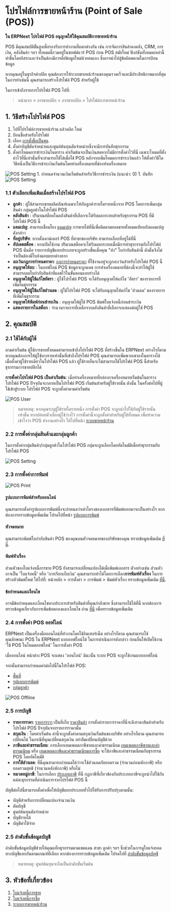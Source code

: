 <!-- add-breadcrumbs -->
# โปรไฟล์การขายหน้าร้าน (Point of Sale (POS))

**ใน ERPNext โปรไฟล์ POS อนุญาตให้ใช้คุณสมบัติการขายหน้าร้าน**

POS มีคุณสมบัติขั้นสูงเพื่อรองรับการทำงานที่แตกต่างกัน เช่น การจัดการสินค้าคงคลัง, CRM, การเงิน, คลังสินค้า ฯลฯ ทั้งหมดนี้รวมอยู่ในซอฟต์แวร์ POS ก่อน POS สมัยใหม่ ฟังก์ชันทั้งหมดเหล่านี้ทำขึ้นโดยอิสระและจำเป็นต้องมีการคีย์ข้อมูลใหม่ด้วยตนเอง ซึ่งอาจนำไปสู่ข้อผิดพลาดในการป้อนข้อมูล

หากคุณอยู่ในธุรกิจค้าปลีก คุณต้องการให้ระบบขายหน้าร้านของคุณรวดเร็วและมีประสิทธิภาพมากที่สุด ในการทำเช่นนี้ คุณสามารถสร้างโปรไฟล์ POS สำหรับผู้ใช้

ในการเข้าถึงรายการโปรไฟล์ POS ไปที่:

> หน้าแรก > การขายปลีก > การขายปลีก > โปรไฟล์การขายหน้าร้าน

## 1. วิธีสร้างโปรไฟล์ POS
1. ไปที่โปรไฟล์การขายหน้าร้าน แล้วคลิก ใหม่
1. ป้อนชื่อสำหรับโปรไฟล์
1. เลือก [การตั้งชื่อเป็นชุด](/docs/user/manual/th/setting-up/settings/naming-series).
1. ตั้งค่าบัญชีตัดจำหน่ายและศูนย์ต้นทุนตัดจำหน่ายซึ่งจะมีการบันทึกธุรกรรม
1. ตั้งค่าโหมดการชำระเงินในตาราง ค่าเริ่มต้นจะเป็นเงินสดหากไม่มีการตั้งค่าไว้ที่นี่ เฉพาะโหมดที่ตั้งค่าไว้ที่นี่เท่านั้นที่จะสามารถใช้ได้เมื่อใช้ POS หลังจากเพิ่มโหมดการชำระเงินแล้ว ให้ตั้งค่าวิธีใดวิธีหนึ่งเป็นวิธีการชำระเงินเริ่มต้นโดยทำเครื่องหมายที่ช่องทำเครื่องหมาย
 <img class="screenshot" alt="POS Setting" src="{{docs_base_url}}/assets/img/pos-setting/default_mop.png">
1. กำหนดจำนวนเงินเริ่มต้นสำหรับวิธีการชำระเงิน (แนะนำ: 0)
1. บันทึก
 <img class="screenshot" alt="POS Setting" src="{{docs_base_url}}/assets/img/pos-setting/pos_profile.png">

### 1.1 ตัวเลือกเพิ่มเติมเมื่อสร้างโปรไฟล์ POS

* **ลูกค้า** : ผู้ใช้สามารถขายผลิตภัณฑ์เฉพาะให้กับลูกค้ารายใดรายหนึ่งจาก POS โดยการเพิ่มกลุ่มสินค้า กลุ่มลูกค้าในโปรไฟล์ POS
* **คลังสินค้า** : ปริมาณสต็อคในคลังสินค้าที่เลือกจะได้รับผลกระทบสำหรับธุรกรรม POS ที่มีโปรไฟล์ POS นี้
* **แคมเปญ**: สามารถเชื่อมโยง [แคมเปญ](/docs/user/manual/th/CRM/campaign) การขายได้ที่นี่เพื่อติดตามยอดขายทั้งหมดเทียบกับแคมเปญดังกล่าว
* **ที่อยู่บริษัท**: หากตั้งเคาน์เตอร์ POS ที่สาขาของบริษัท สามารถเลือกที่อยู่ได้ที่นี่
* **อัปเดตสต็อค** : หากเปิดใช้งาน ปริมาณสต็อคจะได้รับผลกระทบเมื่อมีการทำธุรกรรมกับโปรไฟล์ POS นั่นคือ รายการบัญชีแยกประเภทจะถูกสร้างขึ้นเมื่อคุณ "ส่ง" ใบกำกับสินค้านี้ ดังนั้นจึงไม่จำเป็นต้องมีใบส่งมอบแยกต่างหาก
* **ละเว้นกฎการกำหนดราคา**: [กฎการกำหนดราคา](/docs/user/manual/th/accounts/pricing-rule) ที่ใช้งานอยู่จะถูกละเว้นสำหรับโปรไฟล์ POS นี้
* **อนุญาตให้ลบ** : ในออฟไลน์ POS ข้อมูลจะถูกแคช การทำเครื่องหมายที่ช่องนี้จะทำให้ผู้ใช้สามารถลบใบกำกับสินค้าที่แคชไว้ในขั้นตอนแบบร่างได้
* **อนุญาตให้ผู้ใช้แก้ไขอัตรา** : ผู้ใช้โปรไฟล์ POS จะได้รับอนุญาตให้แก้ไข 'อัตรา' ของรายการที่เพิ่มในธุรกรรม
* **อนุญาตให้ผู้ใช้แก้ไขส่วนลด** : ผู้ใช้โปรไฟล์ POS จะได้รับอนุญาตให้แก้ไข 'ส่วนลด' ของรายการที่เพิ่มในธุรกรรม
* **อนุญาตให้พิมพ์ก่อนชำระเงิน** : อนุญาตให้ผู้ใช้ POS พิมพ์ใบแจ้งหนี้ก่อนชำระเงิน
* **แสดงรายการในสต็อก** : จำนวนรายการที่เหลือจากคลังสินค้าที่เลือกจะแสดงต่อผู้ใช้ POS

## 2. คุณสมบัติ

### 2.1 ใช้ได้กับผู้ใช้
ตามค่าเริ่มต้น ผู้ใช้การขายทั้งหมดสามารถเข้าถึงโปรไฟล์ POS ที่สร้างขึ้นใน ERPNext อย่างไรก็ตาม หากคุณต้องการให้ผู้ใช้บางรายเท่านั้นที่เข้าถึงโปรไฟล์ POS คุณสามารถเพิ่มพวกเขาลงในตารางได้ เมื่อตั้งค่าผู้ใช้รายเดียวในโปรไฟล์ POS แล้ว ผู้ใช้รายอื่นจะไม่สามารถใช้โปรไฟล์ POS นี้สำหรับธุรกรรมการขายปลีกได้

**การตั้งค่าโปรไฟล์ POS เป็นค่าเริ่มต้น**: เมื่อทำเครื่องหมายที่กล่องกาเครื่องหมายเริ่มต้นในตาราง โปรไฟล์ POS ปัจจุบันจะกลายเป็นโปรไฟล์ POS เริ่มต้นสำหรับผู้ใช้รายนั้น ดังนั้น ในครั้งต่อไปที่ผู้ใช้เข้าสู่ระบบ โปรไฟล์ POS จะถูกตั้งค่าตามค่าเริ่มต้น

![POS User](/docs/assets/img/pos-setting/pos-profile-default.png)

> หมายเหตุ: หากคุณระบุผู้ใช้รายใดรายหนึ่ง การตั้งค่า POS จะถูกนำไปใช้กับผู้ใช้รายนั้นเท่านั้น หากปล่อยตัวเลือกผู้ใช้ว่างไว้ การตั้งค่านี้จะถูกตั้งค่าสำหรับผู้ใช้ทั้งหมด เพื่อทำความเข้าใจว่า POS ทำงานอย่างไร ให้ไปที่หน้า [ระบบขายหน้าร้าน](/docs/user/manual/th/accounts/point-of-sales)


### 2.2 การตั้งค่ากลุ่มสินค้าและกลุ่มลูกค้า
ในการตั้งค่ากลุ่มสินค้า/กลุ่มลูกค้าในโปรไฟล์ POS กลุ่มจะถูกเลือกโดยอัตโนมัติเมื่อทำธุรกรรมกับโปรไฟล์ POS

<img class="screenshot" alt="POS Setting" src="{{docs_base_url}}/assets/img/pos-setting/item_customer_group.png">

### 2.3 การตั้งค่าการพิมพ์

![POS Print](/docs/assets/img/pos-setting/pos-profile-print.png)

#### รูปแบบการพิมพ์สำหรับออนไลน์
คุณสามารถตั้งค่ารูปแบบการพิมพ์ซึ่งจะกำหนดว่าเค้าโครงของเอกสารที่พิมพ์ออกมาจะเป็นอย่างไร หากต้องการทราบข้อมูลเพิ่มเติม โปรดไปที่หน้า [รูปแบบการพิมพ์](/docs/user/manual/th/setting-up/print/print-format)

#### หัวจดหมาย
คุณสามารถพิมพ์ใบกำกับสินค้า POS ของคุณบนหัวจดหมายของบริษัทของคุณ ทราบข้อมูลเพิ่มเติม [ที่นี่](/docs/user/manual/th/setting-up/print/letter-head).

#### พิมพ์หัวเรื่อง
ส่วนหัวของใบแจ้งหนี้การขาย POS ยังสามารถเปลี่ยนแปลงได้เมื่อพิมพ์เอกสาร ตัวอย่างเช่น ส่วนหัวอาจเป็น 'ใบแจ้งหนี้' หรือ 'การเรียกเก็บเงิน' คุณสามารถทำได้โดยการเลือก**การพิมพ์หัวเรื่อง** ในการสร้างหัวพิมพ์ใหม่ ให้ไปที่: หน้าหลัก > การตั้งค่า > การพิมพ์ > พิมพ์หัวเรื่อง ทราบข้อมูลเพิ่มเติม [ที่นี่](/docs/user/manual/th/setting-up/print/print-headings).

#### ข้อกำหนดและเงื่อนไข
อาจมีข้อกำหนดและเงื่อนไขบางประการสำหรับสินค้าที่คุณกำลังขาย ซึ่งสามารถใช้ได้ที่นี่ หากต้องการทราบข้อมูลเกี่ยวกับการเพิ่มข้อตกลงและเงื่อนไข อ่าน [ที่นี่](/docs/user/manual/th/setting-up/print/terms-and-conditions) เพื่อทราบข้อมูลเพิ่มเติม

### 2.4 การตั้งค่า POS ออฟไลน์
ERPNext เป็นเครื่องมือออนไลน์ที่ทำงานโดยใช้อินเทอร์เน็ต อย่างไรก็ตาม คุณสามารถใช้คุณลักษณะ POS ใน ERPNext แบบออฟไลน์ได้ ในการดำเนินการดังกล่าว ก่อนอื่นให้เปิดใช้งาน 'ใช้ POS ในโหมดออฟไลน์' ในการตั้งค่า POS

เมื่อออนไลน์ หน้าต่าง POS จะแสดง 'ออนไลน์' มิฉะนั้น ระบบ POS จะถูกใช้งานแบบออฟไลน์

จากนั้นสามารถกำหนดค่าต่อไปนี้ในโปรไฟล์ POS:

* [พื้นที่](/docs/user/manual/th/selling/territory)
* [รูปแบบการพิมพ์](/docs/user/manual/th/setting-up/print/print-format)
* [กลุ่มลูกค้า](/docs/user/manual/th/CRM/customer-group)

![POS Offline](/docs/assets/img/pos-setting/pos-profile-offline.png)

### 2.5 การบัญชี

* **รายการราคา**: [รายการราา](/docs/user/manual/th/stock/price-lists) เป็นที่เก็บ [ราคาสินค้า](/docs/user/manual/th/stock/item-price) การตั้งค่ารายการราคาที่นี่จะดึงราคาสินค้าสำหรับโปรไฟล์ POS ปัจจุบันจากรายการราคานั้น
* **สกุลเงิน** : โดยค่าเริ่มต้น ค่านี้จะถูกตั้งค่าตามสกุลเงินเริ่มต้นของบริษัท อย่างไรก็ตาม คุณสามารถเปลี่ยนได้ ในกรณีที่คุณเปลี่ยนสกุลเงิน อย่าลืมเปลี่ยนบัญชีด้วย
* **ภาษีและค่าธรรมเนียม**: การเลือกเทมเพลตภาษีขายและค่าธรรมเนียม [เทมเพลตภาษีขายและค่าธรรมเนียม](/docs/user/manual/th/selling/sales-taxes-and-charges-template) หรือ [เทมเพลตภาษีและค่าธรรมเนียมการซื้อ](/docs/user/manual/th/buying/purchase-taxes-and-charges-template) จะใช้ภาษีและค่าธรรมเนียมกับธุรกรรม POS โดยอัตโนมัติ
* **การใช้ส่วนลด**: ที่นี่คุณสามารถกำหนดได้ว่าจะใช้ส่วนลดกับยอดรวม (จำนวนก่อนหักภาษี) หรือยอดรวมสุทธิ (จำนวนหลังหักภาษี) หรือไม่
* **หมวดหมู่ภาษี**: ในการเลือก [ประเภทภาษี](/docs/user/manual/th/accounts/tax-category) ที่นี่ กฎภาษีที่เกี่ยวข้องกับประเภทภาษีจะถูกนำไปใช้กับแต่ละธุรกรรมที่ดำเนินการจากโปรไฟล์ POS นี้

บัญชีต่อไปนี้สามารถตั้งค่าเพื่อให้บัญชีแยกประเภททั่วไปได้รับการปรับปรุงตามนั้น:

* บัญชีสำหรับการเปลี่ยนแปลงจำนวนเงิน
* ตัดบัญชี
* ศูนย์ต้นทุนตัดจำหน่าย
* บัญชีรายได้
* บัญชีค่าใช้จ่าย

### 2.5 ลำดับขั้นข้อมูลบัญชี
ลำดับขั้นข้อมูลบัญชีช่วยให้คุณแท็กธุรกรรมตามเขตแดน สาขา ลูกค้า ฯลฯ ซึ่งช่วยในการดูใบแจ้งยอดทางบัญชีแยกกันตามเกณฑ์ที่เลือก หากต้องการทราบข้อมูลเพิ่มเติม โปรดไปที่ [ลำดับขั้นข้อมูลบัญชี](/docs/user/manual/th/accounts/accounting-dimensions)

> หมายเหตุ: ศูนย์ต้นทุนจะถือเป็นลำดับขั้นเริ่มต้น

## 3. หัวข้อที่เกี่ยวข้อง
1. [ใบแจ้งหนี้การขาย](/docs/user/manual/th/accounts/sales-invoice)
1. [ใบแจ้งหนี้การซื้อ](/docs/user/manual/th/accounts/purchase-invoice)
1. [ระบบการขายหน้าร้าน](/docs/user/manual/th/accounts/point-of-sales)
